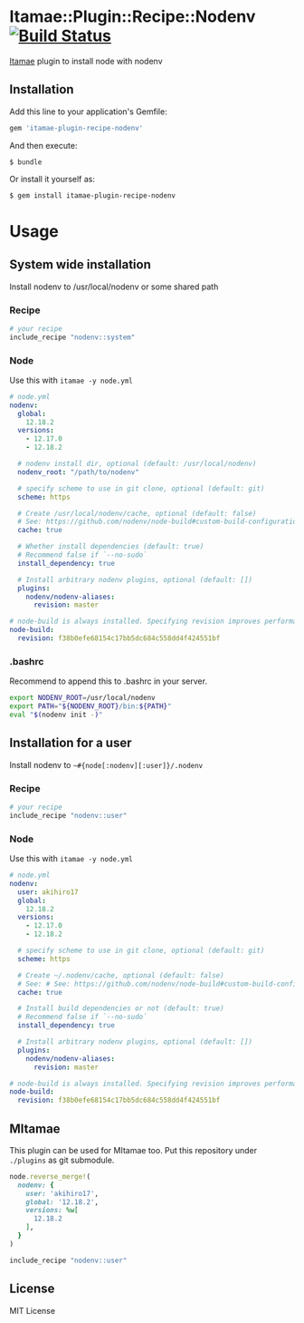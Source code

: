 # Itamae::Plugin::Recipe::Nodenv [![Build Status](https://travis-ci.org/akihiro17/itamae-plugin-recipe-nodenv.svg?branch=master)](https://travis-ci.org/akihiro17/itamae-plugin-recipe-nodenv)

[Itamae](https://github.com/ryotarai/itamae) plugin to install node with nodenv

## Installation

Add this line to your application's Gemfile:

```ruby
gem 'itamae-plugin-recipe-nodenv'
```

And then execute:

    $ bundle

Or install it yourself as:

    $ gem install itamae-plugin-recipe-nodenv

# Usage
## System wide installation

Install nodenv to /usr/local/nodenv or some shared path

### Recipe

```ruby
# your recipe
include_recipe "nodenv::system"
```

### Node

Use this with `itamae -y node.yml`

```yaml
# node.yml
nodenv:
  global:
    12.18.2
  versions:
    - 12.17.0
    - 12.18.2

  # nodenv install dir, optional (default: /usr/local/nodenv)
  nodenv_root: "/path/to/nodenv"

  # specify scheme to use in git clone, optional (default: git)
  scheme: https

  # Create /usr/local/nodenv/cache, optional (default: false)
  # See: https://github.com/nodenv/node-build#custom-build-configuration
  cache: true

  # Whether install dependencies (default: true)
  # Recommend false if `--no-sudo`
  install_dependency: true

  # Install arbitrary nodenv plugins, optional (default: [])
  plugins:
    nodenv/nodenv-aliases:
      revision: master

# node-build is always installed. Specifying revision improves performance.
node-build:
  revision: f38b0efe68154c17bb5dc684c558dd4f424551bf
```

### .bashrc

Recommend to append this to .bashrc in your server.

```bash
export NODENV_ROOT=/usr/local/nodenv
export PATH="${NODENV_ROOT}/bin:${PATH}"
eval "$(nodenv init -)"
```

## Installation for a user

Install nodenv to `~#{node[:nodenv][:user]}/.nodenv`

### Recipe

```ruby
# your recipe
include_recipe "nodenv::user"
```

### Node

Use this with `itamae -y node.yml`

```yaml
# node.yml
nodenv:
  user: akihiro17
  global:
    12.18.2
  versions:
    - 12.17.0
    - 12.18.2

  # specify scheme to use in git clone, optional (default: git)
  scheme: https

  # Create ~/.nodenv/cache, optional (default: false)
  # See: # See: https://github.com/nodenv/node-build#custom-build-configuration
  cache: true

  # Install build dependencies or not (default: true)
  # Recommend false if `--no-sudo`
  install_dependency: true

  # Install arbitrary nodenv plugins, optional (default: [])
  plugins:
    nodenv/nodenv-aliases:
      revision: master

# node-build is always installed. Specifying revision improves performance.
node-build:
  revision: f38b0efe68154c17bb5dc684c558dd4f424551bf
```

## MItamae

This plugin can be used for MItamae too. Put this repository under `./plugins` as git submodule.

```rb
node.reverse_merge!(
  nodenv: {
    user: 'akihiro17',
    global: '12.18.2',
    versions: %w[
      12.18.2
    ],
  }
)

include_recipe "nodenv::user"
```

## License

MIT License
